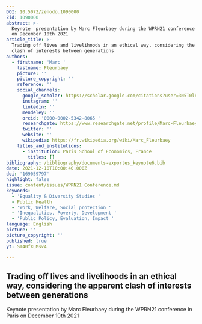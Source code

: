 ```yaml
---
DOI: 10.5072/zenodo.1090000
Zid: 1090000
abstract: >-
  Keynote  presentation by Marc Fleurbaey during the WPRN21 conference in Paris
  on December 10th 2021
article_title: >-
  Trading off lives and livelihoods in an ethical way, considering the apparent
  clash of interests between generations
authors:
  - firstname: 'Marc '
    lastname: Fleurbaey
    picture: ''
    picture_copyright: ''
    reference: ''
    social_channels:
      google_scholar: https://scholar.google.com/citations?user=3N5T0lEAAAAJ&hl=fr
      instagram: ''
      linkedin: ''
      mendeley: ''
      orcid: '0000-0002-5342-8065 '
      researchgate: https://www.researchgate.net/profile/Marc-Fleurbaey
      twitter: ''
      website: ''
      wikipedia: https://fr.wikipedia.org/wiki/Marc_Fleurbaey
    titles_and_institutions:
      - institution: Paris School of Economics, France
        titles: []
bibliography: /bibliography/documents-exportes_keynote6.bib
date: 2021-12-10T10:00:40.000Z
doi: '169059797'
highlight: false
issue: content/issues/WPRN21 Conference.md
keywords:
  - 'Equality & Diversity Studies '
  - Public Health
  - 'Work, Welfare, Social protection '
  - 'Inequalities, Poverty, Development '
  - 'Public Policy, Evaluation, Impact '
language: English
picture: ''
picture_copyright: ''
published: true
yt: ST40fXLMsv4

---
```




## Trading off lives and livelihoods in an ethical way, considering the apparent clash of interests between generations

Keynote presentation by Marc Fleurbaey during the WPRN21 conference in Paris on December 10th 2021

<Youtube yt="ST40fXLMsv4" caption ="Marc Fleurbaey: Trading off lives and livelihoods in an ethical way"></Youtube>

